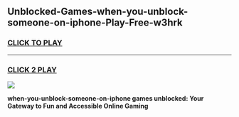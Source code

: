 
## Unblocked-Games-when-you-unblock-someone-on-iphone-Play-Free-w3hrk
<h3>
<a href="https://premium76.site?title=when-you-unblock-someone-on-iphone&ref=12A">CLICK TO PLAY</a></h3>
<hr>

<h3>
<a href="https://premium76.site?title=when-you-unblock-someone-on-iphone&ref=12A">CLICK 2 PLAY</a>
  
</h3>

<a href="https://premium76.site?title=when-you-unblock-someone-on-iphone&ref=12A"><img src="https://clearcache.store/games.png"></a>


**when-you-unblock-someone-on-iphone games unblocked: Your Gateway to Fun and Accessible Online Gaming**
